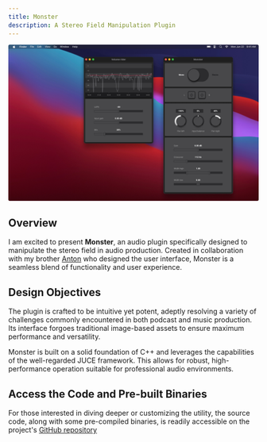 ```yaml
---
title: Monster
description: A Stereo Field Manipulation Plugin
---
```


![Monster UI Screenshot](./monster.png)

## Overview

I am excited to present **Monster**, an audio plugin specifically designed to manipulate the stereo field in audio production. Created in collaboration with my brother [Anton](https://www.antonlof.com/#monster) who designed the user interface, Monster is a seamless blend of functionality and user experience.

## Design Objectives

The plugin is crafted to be intuitive yet potent, adeptly resolving a variety of challenges commonly encountered in both podcast and music production. Its interface forgoes traditional image-based assets to ensure maximum performance and versatility.

Monster is built on a solid foundation of C++ and leverages the capabilities of the well-regarded JUCE framework. This allows for robust, high-performance operation suitable for professional audio environments.

## Access the Code and Pre-built Binaries

For those interested in diving deeper or customizing the utility, the source code, along with some pre-compiled binaries, is readily accessible on the project's [GitHub repository](https://github.com/jadujoel/monster)
